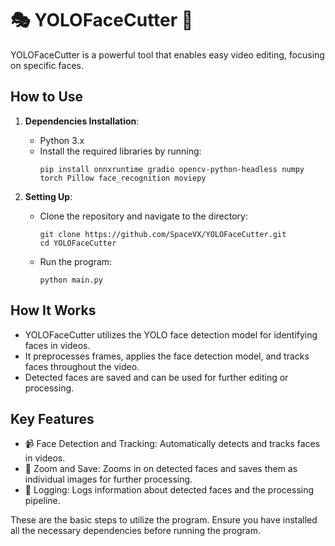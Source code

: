 # 🎭 YOLOFaceCutter 🌟

YOLOFaceCutter is a powerful tool that enables easy video editing, focusing on specific faces.

## How to Use

1. **Dependencies Installation**:
   - Python 3.x
   - Install the required libraries by running:
     ```
     pip install onnxruntime gradio opencv-python-headless numpy torch Pillow face_recognition moviepy
     ```

2. **Setting Up**:
   - Clone the repository and navigate to the directory:
     ```
     git clone https://github.com/SpaceVX/YOLOFaceCutter.git
     cd YOLOFaceCutter
     ```
   - Run the program:
     ```
     python main.py
     ```

## How It Works

- YOLOFaceCutter utilizes the YOLO face detection model for identifying faces in videos.
- It preprocesses frames, applies the face detection model, and tracks faces throughout the video.
- Detected faces are saved and can be used for further editing or processing.

## Key Features

- 📹 Face Detection and Tracking: Automatically detects and tracks faces in videos.
- 🎨 Zoom and Save: Zooms in on detected faces and saves them as individual images for further processing.
- 📝 Logging: Logs information about detected faces and the processing pipeline.

These are the basic steps to utilize the program. Ensure you have installed all the necessary dependencies before running the program.
